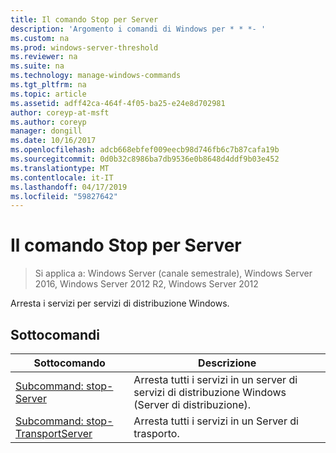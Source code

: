 ```yaml
---
title: Il comando Stop per Server
description: 'Argomento i comandi di Windows per * * *- '
ms.custom: na
ms.prod: windows-server-threshold
ms.reviewer: na
ms.suite: na
ms.technology: manage-windows-commands
ms.tgt_pltfrm: na
ms.topic: article
ms.assetid: adff42ca-464f-4f05-ba25-e24e8d702981
author: coreyp-at-msft
ms.author: coreyp
manager: dongill
ms.date: 10/16/2017
ms.openlocfilehash: adcb668ebfef009eecb98d746fb6c7b87cafa19b
ms.sourcegitcommit: 0d0b32c8986ba7db9536e0b8648d4ddf9b03e452
ms.translationtype: MT
ms.contentlocale: it-IT
ms.lasthandoff: 04/17/2019
ms.locfileid: "59827642"
---
```

# <a name="the-stop-server-command"></a>Il comando Stop per Server

>Si applica a: Windows Server (canale semestrale), Windows Server 2016, Windows Server 2012 R2, Windows Server 2012

Arresta i servizi per servizi di distribuzione Windows.
## <a name="subcommands"></a>Sottocomandi
|Sottocomando|Descrizione|
|-------|--------|
|[Subcommand: stop-Server](subcommand-stop-server.md)|Arresta tutti i servizi in un server di servizi di distribuzione Windows (Server di distribuzione).|
|[Subcommand: stop-TransportServer](subcommand-stop-transportserver.md)|Arresta tutti i servizi in un Server di trasporto.|

